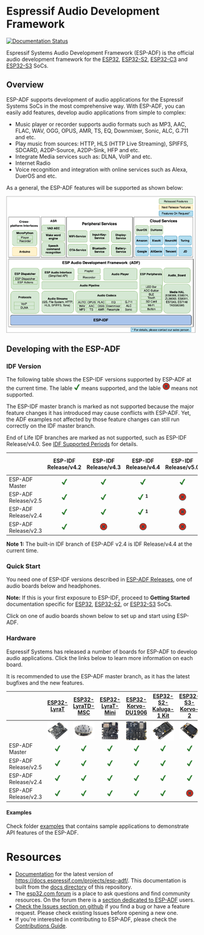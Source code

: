 # Espressif Audio Development Framework

[![Documentation Status](https://readthedocs.com/projects/espressif-esp-adf/badge/?version=latest)](https://docs.espressif.com/projects/esp-adf/en/latest/?badge=latest)

Espressif Systems Audio Development Framework (ESP-ADF) is the official audio development framework for the [ESP32](https://espressif.com/en/products/hardware/esp32/overview), [ESP32-S2](https://www.espressif.com/en/products/socs/esp32-s2), [ESP32-C3](https://www.espressif.com/en/products/socs/esp32-c3) and [ESP32-S3](https://www.espressif.com/en/products/socs/esp32-s3) SoCs.

## Overview

ESP-ADF supports development of audio applications for the Espressif Systems SoCs in the most comprehensive way. With ESP-ADF, you can easily add features, develop audio applications from simple to complex:

- Music player or recorder supports audio formats such as MP3, AAC, FLAC, WAV, OGG, OPUS, AMR, TS, EQ, Downmixer, Sonic, ALC, G.711 and etc.
- Play music from sources: HTTP, HLS (HTTP Live Streaming), SPIFFS, SDCARD, A2DP-Source, A2DP-Sink, HFP and etc.
- Integrate Media services such as: DLNA, VoIP and etc.
- Internet Radio
- Voice recognition and integration with online services such as Alexa, DuerOS and etc.

As a general, the ESP-ADF features will be supported as shown below:

<div align="center"><img src="docs/_static/adf_block_diagram.png" alt ="ADF Block Diagram" align="center" /></div>

## Developing with the ESP-ADF

### IDF Version

The following table shows the ESP-IDF versions supported by ESP-ADF at the current time. The lable ![alt text](docs/_static/yes-checkm.png "supported") means supported, and the lable ![alt text](docs/_static/no-icon.png) means not supported.

The ESP-IDF master branch is marked as not supported because the major feature changes it has introduced may cause conflicts with ESP-ADF. Yet, the ADF examples not affected by those feature changes can still run correctly on the IDF master branch.

End of Life IDF branches are marked as not supported, such as ESP-IDF Release/v4.0. See [IDF Supported Periods](https://docs.espressif.com/projects/esp-idf/en/latest/esp32/versions.html#support-periods) for details.


|                       | ESP-IDF <br> Release/v4.2| ESP-IDF <br> Release/v4.3| ESP-IDF <br> Release/v4.4 | ESP-IDF <br> Release/v5.0 |ESP-IDF <br> Master |
|:----------- |:---------------------: | :---------------------:| :---------------------:|:---------------------: | :---------------------:|
| ESP-ADF <br> Master  | ![alt text](docs/_static/yes-checkm.png "supported") | ![alt text](docs/_static/yes-checkm.png "supported") | ![alt text](docs/_static/yes-checkm.png "supported") | ![alt text](docs/_static/yes-checkm.png "supported") |![alt text](docs/_static/no-icon.png "not supported") |
| ESP-ADF <br> Release/v2.5 | ![alt text](docs/_static/yes-checkm.png "supported") | ![alt text](docs/_static/yes-checkm.png "supported") | ![alt text](docs/_static/yes-checkm.png "supported") <sup> **1** </sup> | ![alt text](docs/_static/no-icon.png "not supported")  | ![alt text](docs/_static/no-icon.png "not supported")  |
| ESP-ADF <br> Release/v2.4  | ![alt text](docs/_static/yes-checkm.png "supported") | ![alt text](docs/_static/yes-checkm.png "supported") | ![alt text](docs/_static/yes-checkm.png "supported") <sup> **1** </sup> | ![alt text](docs/_static/no-icon.png "not supported") | ![alt text](docs/_static/no-icon.png "not supported")  |
| ESP-ADF <br> Release/v2.3  | ![alt text](docs/_static/yes-checkm.png "supported") | ![alt text](docs/_static/no-icon.png "not supported") | ![alt text](docs/_static/no-icon.png "not supported")| ![alt text](docs/_static/no-icon.png "not supported") |![alt text](docs/_static/no-icon.png "not supported") |


**Note 1:** The built-in IDF branch of ESP-ADF v2.4 is IDF Release/v4.4 at the current time.


### Quick Start

You need one of ESP-IDF versions described in [ESP-ADF Releases](https://github.com/espressif/esp-adf/releases), one of audio boards below and headphones.

**Note:**  If this is your first exposure to ESP-IDF, proceed to **Getting Started** documentation specific for [ESP32](https://docs.espressif.com/projects/esp-idf/en/latest/esp32/get-started/index.html), [ESP32-S2](https://docs.espressif.com/projects/esp-idf/en/latest/esp32s2/get-started/index.html), or [ESP32-S3](https://docs.espressif.com/projects/esp-idf/en/latest/esp32s3/index.html) SoCs.

Click on one of audio boards shown below to set up and start using ESP-ADF.

### Hardware

Espressif Systems has released a number of boards for ESP-ADF to develop audio applications. Click the links below to learn more information on each board.

It is recommended to use the ESP-ADF master branch, as it has the latest bugfixes and the new features.

|                       | [ESP32-LyraT](https://docs.espressif.com/projects/esp-adf/en/latest/get-started/get-started-esp32-lyrat.html) | [ESP32-LyraTD-MSC](https://docs.espressif.com/projects/esp-adf/en/latest/get-started/get-started-esp32-lyratd-msc.html) | [ESP32-LyraT-Mini](https://docs.espressif.com/projects/esp-adf/en/latest/get-started/get-started-esp32-lyrat-mini.html) | [ESP32-Korvo-DU1906](https://docs.espressif.com/projects/esp-adf/en/latest/get-started/get-started-esp32-korvo-du1906.html) | [ESP32-S2-Kaluga-1 Kit](https://docs.espressif.com/projects/esp-idf/en/latest/esp32s2/hw-reference/esp32s2/user-guide-esp32-s2-kaluga-1-kit.html)|[ESP32-S3-Korvo-2](https://docs.espressif.com/projects/esp-adf/en/latest/get-started/user-guide-esp32-s3-korvo-2.html)|[ESP32-C3-Lyra](https://docs.espressif.com/projects/esp-adf/en/latest/design-guide/dev-boards/user-guide-esp32-c3-lyra.html)|
|:----------- |:---------------------: | :---------------------:| :---------------------:|:---------------------: | :---------------------:| :---------------------:| :---------------------:|
|  |  [<img src="docs/_static/esp32-lyrat-v4.2-side.jpg" width="120" alt ="ESP32-LyraT Development Board" align="center" />](https://docs.espressif.com/projects/esp-adf/en/latest/get-started/get-started-esp32-lyrat.html)  |  [<img src="docs/_static/esp32-lyratd-msc-v2.2.jpg" width="120" alt ="ESP32-LyraTD-MSC Development Board" align="center" />](https://docs.espressif.com/projects/esp-adf/en/latest/get-started/get-started-esp32-lyratd-msc.html)  |  [<img src="docs/_static/esp32-lyrat-mini-v1.2.png" width="110" alt ="ESP32-LyraT-Mini Development Board" align="center" />](https://docs.espressif.com/projects/esp-adf/en/latest/get-started/get-started-esp32-lyrat-mini.html)  |  [<img src="docs/_static/esp32-korvo-du1906-v1.1.png" width="110" alt ="ESP32-Korvo-DU1906 Development Board" align="center" />](https://docs.espressif.com/projects/esp-adf/en/latest/get-started/get-started-esp32-korvo-du1906.html)  |  [<img src="docs/_static/esp32-s2-kaluga-1-kit.png" width="100" alt ="ESP32-LyraT-Mini Development Board" align="center" />](https://docs.espressif.com/projects/esp-idf/en/latest/esp32s2/hw-reference/esp32s2/user-guide-esp32-s2-kaluga-1-kit.html) |  [<img src="docs/_static/esp32-s3-korvo-2-v3.0-overview.png" width="120" alt ="ESP32-S3-Korvo-2 Development Board" align="center" />](https://docs.espressif.com/projects/esp-adf/en/latest/get-started/user-guide-esp32-s3-korvo-2.html)  |  [<img src="docs/_static/esp32-c3-lyra-v2.0-small.png" width="120" alt ="ESP32-C3-Lyra Development Board" align="center" />](https://docs.espressif.com/projects/esp-adf/en/latest/design-guide/dev-boards/user-guide-esp32-c3-lyra.html) |
| ESP-ADF Master        | ![alt text](docs/_static/yes-checkm.png) | ![alt text](docs/_static/yes-checkm.png)   | ![alt text](docs/_static/yes-checkm.png) | ![alt text](docs/_static/yes-checkm.png) | ![alt text](docs/_static/yes-checkm.png) | ![alt text](docs/_static/yes-checkm.png) | ![alt text](docs/_static/yes-checkm.png) |
| ESP-ADF Release/v2.5  | ![alt text](docs/_static/yes-checkm.png) | ![alt text](docs/_static/yes-checkm.png)   | ![alt text](docs/_static/yes-checkm.png) | ![alt text](docs/_static/yes-checkm.png) | ![alt text](docs/_static/yes-checkm.png) | ![alt text](docs/_static/yes-checkm.png) | ![alt text](docs/_static/yes-checkm.png) |
| ESP-ADF Release/v2.4  | ![alt text](docs/_static/yes-checkm.png) | ![alt text](docs/_static/yes-checkm.png)   | ![alt text](docs/_static/yes-checkm.png) | ![alt text](docs/_static/yes-checkm.png) | ![alt text](docs/_static/yes-checkm.png) | ![alt text](docs/_static/yes-checkm.png) | ![alt text](docs/_static/yes-checkm.png) |
| ESP-ADF Release/v2.3  | ![alt text](docs/_static/yes-checkm.png) | ![alt text](docs/_static/yes-checkm.png)   | ![alt text](docs/_static/yes-checkm.png) | ![alt text](docs/_static/yes-checkm.png) | ![alt text](docs/_static/yes-checkm.png) | ![alt text](docs/_static/no-icon.png "not supported") | ![alt text](docs/_static/no-icon.png "not supported") |

[supported]: https://img.shields.io/badge/-supported-green "supported"
[not supported]: https://img.shields.io/badge/-not%20supported-orange "not supported"



#### Examples

Check folder [examples](examples) that contains sample applications to demonstrate API features of the ESP-ADF.

# Resources

* [Documentation](https://docs.espressif.com/projects/esp-adf/en/latest/index.html) for the latest version of https://docs.espressif.com/projects/esp-adf/. This documentation is built from the [docs directory](docs) of this repository.
* The [esp32.com forum](https://esp32.com/) is a place to ask questions and find community resources. On the forum there is a [section dedicated to ESP-ADF](https://esp32.com/viewforum.php?f=20) users.
* [Check the Issues section on github](https://github.com/espressif/esp-adf/issues) if you find a bug or have a feature request. Please check existing Issues before opening a new one.
* If you're interested in contributing to ESP-ADF, please check the [Contributions Guide](https://esp-idf.readthedocs.io/en/latest/contribute/index.html).
